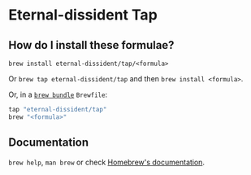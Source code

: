 # Eternal-dissident Tap

## How do I install these formulae?

`brew install eternal-dissident/tap/<formula>`

Or `brew tap eternal-dissident/tap` and then `brew install <formula>`.

Or, in a [`brew bundle`](https://github.com/Homebrew/homebrew-bundle) `Brewfile`:

```ruby
tap "eternal-dissident/tap"
brew "<formula>"
```

## Documentation

`brew help`, `man brew` or check [Homebrew's documentation](https://docs.brew.sh).
